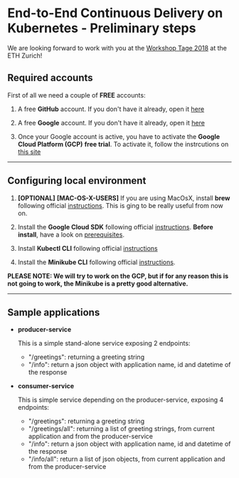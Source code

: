 
# End-to-End Continuous Delivery on Kubernetes - Preliminary steps

We are looking forward to work with you at the [Workshop Tage 2018][workshop-tage] at the ETH Zurich!

## Required accounts

First of all we need a couple of **FREE** accounts:

1. A free **GitHub** account. If you don't have it already, open it [here][github]

2. A free **Google** account. If you don't have it already, open it [here][google]

3. Once your Google account is active, you have to activate the **Google Cloud Platform (GCP)** **free trial**. To activate it, follow the instrcutions on [this site][gcp]

---

## Configuring local environment

1. **[OPTIONAL]** **[MAC-OS-X-USERS]** If you are using MacOsX, install **brew** following official [instructions][brew]. This is ging to be really useful from now on.

2. Install the **Google Cloud SDK** following official [instructions][gcloud-sdk]. **Before install**, have a look on [prerequisites][gcloud-sdk-pre].

3. Install **Kubectl CLI** following official [instructions][kubectl]

4. Install the **Minikube CLI** following official [instructions][minikube].

**PLEASE NOTE: We will try to work on the GCP, but if for any reason this is not going to work, the Minikube is a pretty good alternative.**

---

## Sample applications

* **producer-service**

	This is a simple stand-alone service exposing 2 endpoints:
	* "/greetings": returning a greeting string
	* "/info": return a json object with application name, id and datetime of the response

* **consumer-service**

	This is simple service depending on the producer-service, exposing 4 endpoints:
	* "/greetings": returning a greeting string
	* "/greetings/all": returning a list of greeting strings, from current application and from the producer-service
	* "/info": return a json object with application name, id and datetime of the response
	* "/info/all": return a list of json objects, from current application and from the producer-service



<!-- Referenced links -->
[github]: https://github.com/join "GitHub"
[google]: https://accounts.google.com/signup/v2/webcreateaccount?continue=https%3A%2F%2Fwww.google.com%2F%3Fgws_rd%3Dssl&hl=en&flowName=GlifWebSignIn&flowEntry=SignUp "Google"
[gcp]: https://console.cloud.google.com/freetrial?_ga=2.75722837.-1917212227.1535443408 "Google Cloud Platform"
[brew]: https://brew.sh/ "brew"
[gcloud-sdk-pre]: https://cloud.google.com/sdk/install "Google Cloud SDK Prerequisites"
[gcloud-sdk]: https://cloud.google.com/sdk/docs/downloads-interactive "Google Cloud SDK"
[kubectl]: https://kubernetes.io/docs/tasks/tools/install-kubectl/ "Kubectl"
[minikube]: https://github.com/kubernetes/minikube/releases "Minikube"
[virtualbox]: https://www.virtualbox.org/wiki/Downloads "VirtualBox"
[jx]: https://jenkins-x.io/ "JenkinsX"
[workshop-tage]: https://workshoptage.ch/workshops/2018/end-to-end-continuous-delivery-on-kubernetes/ "WorkshopTage"
[k8s-jx-workshop]: https://github.com/Solidarchitectures/k8s-jx-workshop "k8s-jx-workshop"
